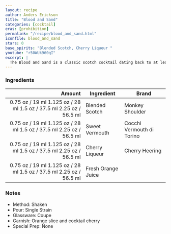 ```yaml
---
layout: recipe
author: Anders Erickson
title: "Blood and Sand"
categories: [cocktail]
eras: [prohibition]
permalink: "/recipe/blood_and_sand.html"
iconfile: blood_and_sand
stars: 0
base_spirits: "Blended Scotch, Cherry Liqueur "
youtube: "r50WUk960qI"
excerpt: |
  The Blood and Sand is a classic scotch cocktail dating back to at least 1930. It includes cherry liqueur, sweet vermouth and orange juice.
---
```


### Ingredients

|  Amount | Ingredient         | Brand                     |
| ------: | ------------------ | ------------------------- |
| <span class="onex active">0.75 oz / 19 ml</span> <span class="onehalfx">1.125 oz / 28 ml</span> <span class="twox">1.5 oz / 37.5 ml</span> <span class="threex">2.25 oz / 56.5 ml</span> | Blended Scotch     | Monkey Shoulder           |
| <span class="onex active">0.75 oz / 19 ml</span> <span class="onehalfx">1.125 oz / 28 ml</span> <span class="twox">1.5 oz / 37.5 ml</span> <span class="threex">2.25 oz / 56.5 ml</span> | Sweet Vermouth     | Cocchi Vermouth di Torino |
| <span class="onex active">0.75 oz / 19 ml</span> <span class="onehalfx">1.125 oz / 28 ml</span> <span class="twox">1.5 oz / 37.5 ml</span> <span class="threex">2.25 oz / 56.5 ml</span> | Cherry Liqueur     | Cherry Heering            |
| <span class="onex active">0.75 oz / 19 ml</span> <span class="onehalfx">1.125 oz / 28 ml</span> <span class="twox">1.5 oz / 37.5 ml</span> <span class="threex">2.25 oz / 56.5 ml</span> | Fresh Orange Juice |

### Notes

- Method: Shaken
- Pour: Single Strain
- Glassware: Coupe
- Garnish: Orange slice and cocktail cherry
- Special Prep: None
